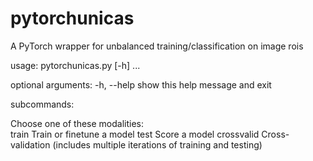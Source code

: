 # pytorchunicas
A PyTorch wrapper for unbalanced training/classification on image rois

usage: pytorchunicas.py [-h] <command> ...

optional arguments:
  -h, --help  show this help message and exit

subcommands:

<command>   Choose one of these modalities:<br>
train       Train or finetune a model
test        Score a model
crossvalid  Cross-validation (includes multiple iterations of training and
              testing)
